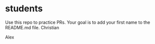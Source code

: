 # students
Use this repo to practice PRs. Your goal is to add your first name to the README.md file.
Christian

Alex
